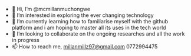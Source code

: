 - 👋 Hi, I’m @mcmillanmuchongwe
- 👀 I’m interested in exploring the ever changing technology
- 🌱 I’m currently learning how to familiarise myself with the github platform and i am hoping to master all its uses in the tech world
- 💞️ I’m looking to collaborate on the ongoing researches and all the work in progress 
- 📫 How to reach me, millanmillz97@gmail.com 0772994475

<!---
mcmillanmuchongwe/mcmillanmuchongwe is a ✨ special ✨ repository because its `README.md` (this file) appears on your GitHub profile.
You can click the Preview link to take a look at your changes.
--->
